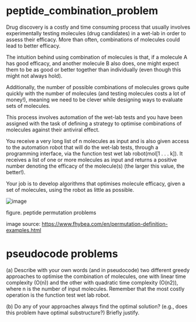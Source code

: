 # peptide_combination_problem
Drug discovery is a costly and time consuming process that usually involves experimentally testing
molecules (drug candidates) in a wet-lab in order to assess their efficacy. More than often, combinations
of molecules could lead to better efficacy.

The intuition behind using combination of molecules is that, if a molecule A has good efficacy, and another
molecule B also does, one might expect them to be as good or better together than individually (even
though this might not always hold).

Additionally, the number of possible combinations of molecules grows quite quickly with the number of
molecules (and testing molecules costs a lot of money!), meaning we need to be clever while designing
ways to evaluate sets of molecules.

This process involves automation of the wet-lab tests and you have been assigned with the task of defining
a strategy to optimise combinations of molecules against their antiviral effect.

You receive a very long list of n molecules as input and is also given access to the automation robot that will
do the wet-lab tests, through a programming interface, via the function test wet lab robot(mol[1 . . . k]).
It receives a list of one or more molecules as input and returns a positive number denoting the efficacy of
the molecule(s) (the larger this value, the better!).

Your job is to develop algorithms that optimises molecule efficacy, given a set of molecules, using the robot
as little as possible.

![image](https://user-images.githubusercontent.com/19381768/197389173-99ff7ee9-5180-4722-9874-fd2b2154f7a4.png)

figure. peptide permutation problems

image source: https://www.fhybea.com/en/permutation-definition-examples.html

# pseudocode problems
(a) Describe with your own words (and in pseudocode) two different greedy approaches to optimise the
combination of molecules, one with linear time complexity (O(n)) and the other with quadratic time
complexity (O(n2)), where n is the number of input molecules. Remember that the most costly
operation is the function test wet lab robot.

(b) Do any of your approaches always find the optimal solution? (e.g., does this problem have optimal
substructure?) Briefly justify.
